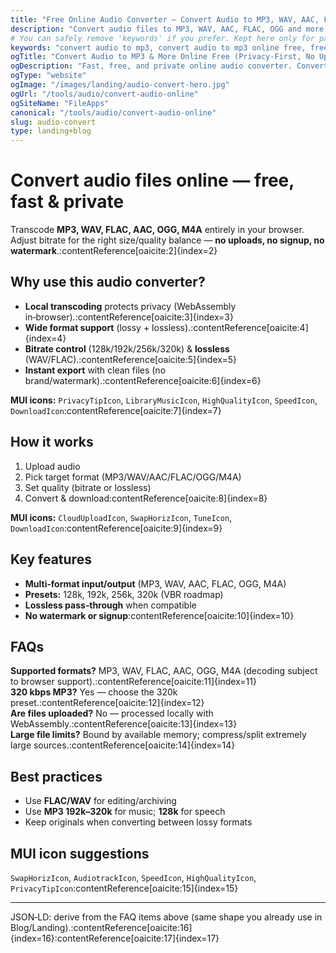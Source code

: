 ```yaml
---
title: "Free Online Audio Converter – Convert Audio to MP3, WAV, AAC, FLAC, OGG"
description: "Convert audio files to MP3, WAV, AAC, FLAC, OGG and more online free. No signup, no uploads, no credit card required. Browser-based audio converter ensures data privacy."
# You can safely remove 'keywords' if you prefer. Kept here only for parity with your current head.
keywords: "convert audio to mp3, convert audio to mp3 online free, free online audio converter, wav to mp3 converter, flac to mp3 converter online, ogg to mp3, m4a to mp3 online, browser audio converter, no signup mp3 converter"
ogTitle: "Convert Audio to MP3 & More Online Free (Privacy-First, No Uploads)"
ogDescription: "Fast, free, and private online audio converter. Convert to MP3, WAV, AAC, FLAC, OGG directly in your browser. No uploads, no signups, no watermarks."
ogType: "website"
ogImage: "/images/landing/audio-convert-hero.jpg"
ogUrl: "/tools/audio/convert-audio-online"
ogSiteName: "FileApps"
canonical: "/tools/audio/convert-audio-online"
slug: audio-convert
type: landing+blog
---
```


# Convert audio files online — free, fast & private

Transcode **MP3, WAV, FLAC, AAC, OGG, M4A** entirely in your browser. Adjust bitrate for the right size/quality balance — **no uploads, no signup, no watermark**.:contentReference[oaicite:2]{index=2}

## Why use this audio converter?
- **Local transcoding** protects privacy (WebAssembly in‑browser).:contentReference[oaicite:3]{index=3}
- **Wide format support** (lossy + lossless).:contentReference[oaicite:4]{index=4}
- **Bitrate control** (128k/192k/256k/320k) & **lossless** (WAV/FLAC).:contentReference[oaicite:5]{index=5}
- **Instant export** with clean files (no brand/watermark).:contentReference[oaicite:6]{index=6}

**MUI icons:** `PrivacyTipIcon`, `LibraryMusicIcon`, `HighQualityIcon`, `SpeedIcon`, `DownloadIcon`:contentReference[oaicite:7]{index=7}

## How it works
1. Upload audio  
2. Pick target format (MP3/WAV/AAC/FLAC/OGG/M4A)  
3. Set quality (bitrate or lossless)  
4. Convert & download:contentReference[oaicite:8]{index=8}

**MUI icons:** `CloudUploadIcon`, `SwapHorizIcon`, `TuneIcon`, `DownloadIcon`:contentReference[oaicite:9]{index=9}

## Key features
- **Multi‑format input/output** (MP3, WAV, AAC, FLAC, OGG, M4A)  
- **Presets:** 128k, 192k, 256k, 320k (VBR roadmap)  
- **Lossless pass‑through** when compatible  
- **No watermark or signup**:contentReference[oaicite:10]{index=10}

## FAQs
**Supported formats?** MP3, WAV, FLAC, AAC, OGG, M4A (decoding subject to browser support).:contentReference[oaicite:11]{index=11}  
**320 kbps MP3?** Yes — choose the 320k preset.:contentReference[oaicite:12]{index=12}  
**Are files uploaded?** No — processed locally with WebAssembly.:contentReference[oaicite:13]{index=13}  
**Large file limits?** Bound by available memory; compress/split extremely large sources.:contentReference[oaicite:14]{index=14}

## Best practices
- Use **FLAC/WAV** for editing/archiving  
- Use **MP3 192k–320k** for music; **128k** for speech  
- Keep originals when converting between lossy formats

## MUI icon suggestions
`SwapHorizIcon`, `AudiotrackIcon`, `SpeedIcon`, `HighQualityIcon`, `PrivacyTipIcon`:contentReference[oaicite:15]{index=15}

---
JSON‑LD: derive from the FAQ items above (same shape you already use in Blog/Landing).:contentReference[oaicite:16]{index=16}:contentReference[oaicite:17]{index=17}
